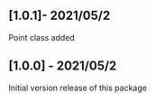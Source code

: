 ## [1.0.1]- 2021/05/2
Point class added

## [1.0.0] -  2021/05/2

Initial version release of this package


